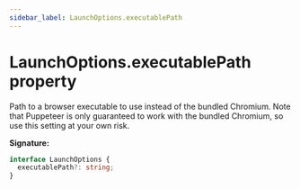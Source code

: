 ```yaml
---
sidebar_label: LaunchOptions.executablePath
---
```


# LaunchOptions.executablePath property

Path to a browser executable to use instead of the bundled Chromium. Note that
Puppeteer is only guaranteed to work with the bundled Chromium, so use this
setting at your own risk.

**Signature:**

```typescript
interface LaunchOptions {
  executablePath?: string;
}
```
